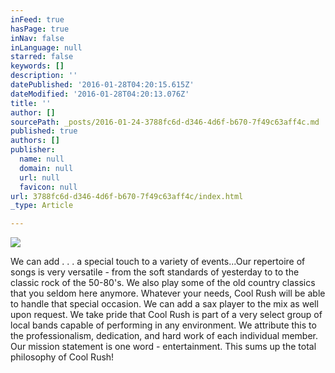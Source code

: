```yaml
---
inFeed: true
hasPage: true
inNav: false
inLanguage: null
starred: false
keywords: []
description: ''
datePublished: '2016-01-28T04:20:15.615Z'
dateModified: '2016-01-28T04:20:13.076Z'
title: ''
author: []
sourcePath: _posts/2016-01-24-3788fc6d-d346-4d6f-b670-7f49c63aff4c.md
published: true
authors: []
publisher:
  name: null
  domain: null
  url: null
  favicon: null
url: 3788fc6d-d346-4d6f-b670-7f49c63aff4c/index.html
_type: Article

---
```

![](https://s3-us-west-2.amazonaws.com/the-grid-img/p/950cbf585871961cbeff5366d10d6457ae698dd4.jpg)

We can add . . . a special touch to a variety of
events...Our repertoire of songs is very versatile - from the soft standards of
yesterday to to the classic rock of the 50-80's. We also play some of the old country classics that you seldom here anymore.
Whatever your needs, Cool Rush will be able to handle that special occasion. We
can add a sax player to the mix as well upon request. We take pride that Cool
Rush is part of a very select group of local bands capable of performing in any
environment. We attribute this to the professionalism, dedication, and hard
work of each individual member. Our mission statement is one word -
entertainment. This sums up the total philosophy of Cool Rush!